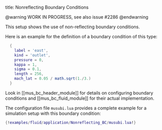 title: Nonreflecting Boundary Conditions

@warning WORK IN PROGRESS, see also issue #2286 @endwarning

This setup shows the use of non-reflecting boundary conditions.

Here is an example for the definition of a boundary condition of this type:

```lua
  {
    label = 'east',
    kind = 'outlet',
    pressure = 0,
    kappa = 1,
    sigma = 0.1,
    length = 256,
    mach_lat = 0.05 / math.sqrt(1./3.)
  }
```

Look in [[mus_bc_header_module]] for details on configuring boundary conditions
and [[mus_bc_fluid_module]] for their actual implementation.

The configuration file `musubi.lua` provides a complete example for a simulation
setup with this boundary condition:

```lua
{!examples/fluid/application/Nonreflecting_BC/musubi.lua!}
```
